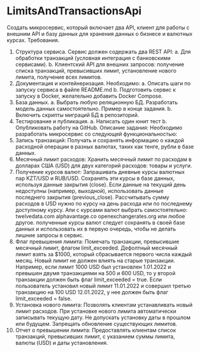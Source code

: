 # LimitsAndTransactionsApi

Создать микросервис, который включает два API, клиент для работы с внешним API
и базу данных для хранения данных о бизнесе и валютных курсах.
Требования.
1. Структура сервиса. Сервис должен содержать два REST API:
a. Для обработки транзакций (условная интеграция с банковскими сервисами).
b. Клиентский API для внешних запросов: получение списка транзакций,
превысивших лимит, установление нового лимита, получение всех лимитов.
2. Документация и контейнеризация. Необходимо:
a. Описать шаги по запуску сервиса в файле README.md
b. Подготовить сервис к запуску в Docker, желательно добавить Docker
Compose.
3. База данных.
a. Выбрать любую реляционную БД. Разработать модель данных
самостоятельно. Пример в конце задания.
b. Включить скрипты миграций БД в репозиторий. 
4. Тестирование и публикация.
a. Написать один юнит тест 
b. Опубликовать работу на GitHub.
Описание задания:
Необходимо разработать микросервис со следующей функциональностью:
1. Запись транзакций: Получать и сохранять информацию о каждой расходной
операции в разных валютах, таких как тенге, рубли в базе данных.
2. Месячный лимит расходов: Хранить месячный лимит по расходам в долларах
США (USD) для двух категорий расходов: товары и услуги.
3. Получение курсов валют: Запрашивать дневные курсы валютных пар KZT/USD и
RUB/USD. Сохранять эти курсы в базе данных, используя данные закрытия (close).
Если данные на текущий день недоступны (например, выходной), использовать
данные последнего закрытия (previous_close). Рассчитывать сумму расходов в USD
нужно по курсу на день расхода или по последнему доступному курсу. Апи с
курсами валют выбрать самостоятельно: twelvedata.com alphavantage.co
openexchangerates.org или любое другое.
полученные курсы валют следует сохранять в своей базе данных и использовать их
в первую очередь, чтобы не делать лишние запросы в сервис.
4. Флаг превышения лимита: Помечать транзакции, превысившие месячный лимит,
флагом limit_exceeded. Дефолтный месячный лимит взять за $1000, который
сбрасывается первого числа каждый месяц.
Новый лимит не должен влиять на старые транзакции. Например, если лимит 1000
USD был установлен 1.01.2022 и превышен двумя транзакциями на 500 и 600 USD,
то у второй транзакции должен быть флаг limit_exceeded = true. Если пользователь
установил новый лимит 11.01.2022 и совершил третью транзакцию на 100 USD
12.01.2022, у нее должен быть флаг limit_exceeded = false.
5. Установка нового лимита: Позволять клиентам устанавливать новый лимит
расходов. При установке нового лимита автоматически записывать текущую дату.
Не допускать установку даты в прошлом или будущем. Запрещать обновление
существующих лимитов.
6. Отчет о превышении лимита: Предоставлять клиентам список транзакций,
превысивших лимит, с указанием суммы лимита, валюты (USD) и даты
установления.
